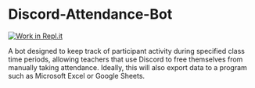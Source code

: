 # Discord-Attendance-Bot

[![Work in Repl.it](https://classroom.github.com/assets/work-in-replit-14baed9a392b3a25080506f3b7b6d57f295ec2978f6f33ec97e36a161684cbe9.svg)](https://repl.it/@cheriewilkinso1/Discord-Attendance-Bot)



A bot designed to keep track of participant activity during specified class time periods, allowing teachers that use Discord to free themselves from manually taking attendance.  Ideally, this will also export data to a program such as Microsoft Excel or Google Sheets.
